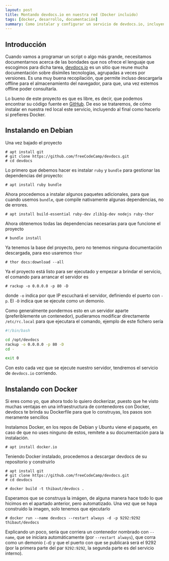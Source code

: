 ```yaml
---
layout: post
title: Montando devdocs.io en nuestra red (Docker incluido)
tags: [docker, desarrollo, documentación]
summary: Como instalar y configurar un servicio de devdocs.io, incluyendo Docker
---
```


## Introducción

Cuando vamos a programar un script o algo más grande, necesitamos documentarnos
acerca de las bondades que nos ofrece el lenguaje que escogimos para dicha tarea,
[devdocs.io](https://devdocs.io) es un sitio que reune mucha documentación sobre disímiles tecnologías,
agrupadas a veces por versiones. Es una muy buena recopilación, que permite incluso
descargarla offline para el almacenamiento del navegador, para que, una vez estemos
offline poder consultarla.

Lo bueno de este proyecto es que es libre, es decir, que podemos encontrar su código
fuente en [GitHub](https://github.com/freeCodeCamp/devdocs). De eso se trataremos, de
cómo instalar en nuestra red local este servicio, incluyendo al final como hacerlo si
prefieres Docker.

## Instalando en Debian

Una vez bajado el proyecto

```terminal
# apt install git
# git clone https://github.com/freeCodeCamp/devdocs.git
# cd devdocs
```

Lo primero que debemos hacer es instalar `ruby` y `bundle` para gestionar las
dependencias del proyecto:

```terminal
# apt install ruby bundle
```

Ahora procedemos a instalar algunos paquetes adicionales, para que cuando
usemos `bundle`, que compile nativamente algunas dependencias, no de errores.

```terminal
# apt install build-essential ruby-dev zlib1g-dev nodejs ruby-thor
```

Ahora obtenemos todas las dependencias necesarias para que funcione el proyecto

```terminal
# bundle install
```

Ya tenemos la base del proyecto, pero no tenemos ninguna documentación
descargada, para eso usaremos `thor`

```terminal
# thor docs:download --all
```

Ya el proyecto está listo para ser ejecutado y empezar a brindar el servicio,
el comando para arrancar el servidor es

```terminal
# rackup -o 0.0.0.0 -p 80 -D
```

donde `-o` indica por que IP escuchará el servidor, definiendo el puerto con
`-p`. El `-D` indica que se ejecute como un demonio.

Como generalmente pondermos esto en un servidor aparte (preferiblemente un
contenedor), pudieramos modificar directamente `/etc/rc.local` para que
ejecutara el comando, ejemplo de este fichero sería

```bash
#!/bin/bash

cd /opt/devdocs
rackup -o 0.0.0.0 -p 80 -D
cd -

exit 0
```

Con esto cada vez que se ejecute nuestro servidor, tendremos el servicio
de `devdocs.io` corriendo.

## Instalando con Docker

Si eres como yo, que ahora todo lo quiero dockerizar, puesto que he visto
muchas ventajas en una infraestructura de contenedores con Docker, devdocs te
brinda su Dockerfile para que lo construyas, los pasos son meramente sencillos

Instalamos Docker, en los repos de Debian y Ubuntu viene el paquete, en caso
de que no uses ninguno de estos, remitete a su documentación para la
instalación.

```terminal
# apt install docker.io
```

Teniendo Docker instalado, procedemos a descargar devdocs de su repositorio
y construirlo

```terminal
# apt install git
# git clone https://github.com/freeCodeCamp/devdocs.git
# cd devdocs

# docker build -t thibaut/devdocs .
```

Esperamos que se construya la imágen, de alguna manera hace todo lo que hicimos
en el apartado anterior, pero automatizado. Una vez que se haya construido la
imagen, solo tenemos que ejecutarlo

```terminal
# docker run --name devdocs --restart always -d -p 9292:9292 thibaut/devdocs
```

Explicando un poco, sería que corriera un contenedor nombrado con `--name`, que
se iniciara automáticamente (por `--restart always`), que corra como un
demonio (`-d`) y que el puerto con que se publicará será el 9292 (por la
primera parte del par `9292:9292`, la segunda parte es del servicio interno).
